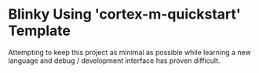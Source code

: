 # Blinky Using 'cortex-m-quickstart' Template

Attempting to keep this project as minimal as possible while learning a new
language and debug / development interface has proven difficult. 